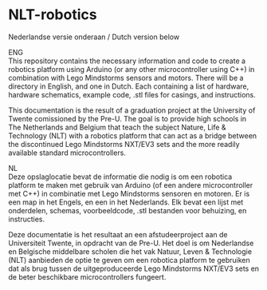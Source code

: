 # NLT-robotics

Nederlandse versie onderaan / Dutch version below

ENG<br>
This repository contains the necessary information and code to create a robotics platform using Arduino (or any other microcontroller using C++) in combination with Lego Mindstorms sensors and motors.
There will be a directory in English, and one in Dutch. Each containing a list of hardware, hardware schematics, example code, .stl files for casings, and instructions.

This documentation is the result of a graduation project at the University of Twente comissioned by the Pre-U. The goal is to provide high schools in The Netherlands and Belgium that teach the subject Nature, Life & Technology (NLT) with a robotics platform that can act as a bridge between the discontinued Lego Mindstorms NXT/EV3 sets and the more readily available standard microcontrollers.



NL<br>
Deze opslaglocatie bevat de informatie die nodig is om een robotica platform te maken met gebruik van Arduino (of een andere microcontroller met C++) in combinatie met Lego Mindstorms sensoren en motoren.
Er is een map in het Engels, en een in het Nederlands. Elk bevat een lijst met onderdelen, schemas, voorbeeldcode, .stl bestanden voor behuizing, en instructies.

Deze documentatie is het resultaat an een afstudeerproject aan de Universiteit Twente, in opdracht van de Pre-U. Het doel is om Nederlandse en Belgische middelbare scholen die het vak Natuur, Leven & Technologie (NLT) aanbieden de optie te geven om een robotica platform te gebruiken dat als brug tussen de uitgeproduceerde Lego Mindstorms NXT/EV3 sets en de beter beschikbare microcontrollers fungeert.
